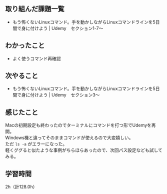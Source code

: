 ## 取り組んだ課題一覧
- もう怖くないLinuxコマンド。手を動かしながらLinuxコマンドラインを5日間で身に付けよう | Udemy　セクション1-7～
  
## わかったこと
- よく使うコマンド再確認

## 次やること
- もう怖くないLinuxコマンド。手を動かしながらLinuxコマンドラインを5日間で身に付けよう | Udemy　セクション3～

## 感じたこと
Macの初期設定も終わったのでターミナルにコマンドを打つ形でUdemyを再開。  
Windows機と違ってそのままコマンドが使えるので大変嬉しい。  
ただ `ls -a` がエラーになった。  
軽くググると似たような事例がちらほらあったので、次回パス設定なども試してみる。

## 学習時間
2h（計128.0h）
